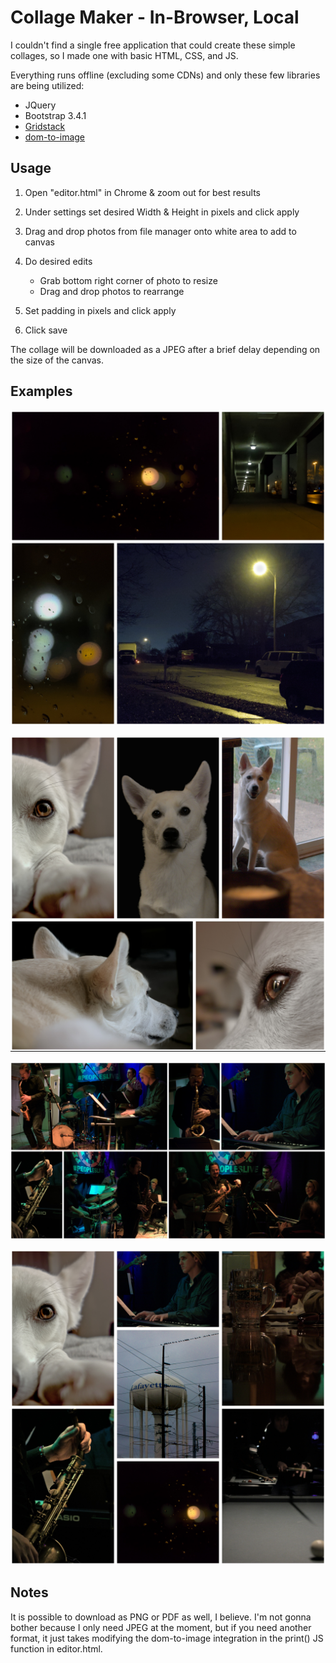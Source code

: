 # Collage Maker - In-Browser, Local

I couldn't find a single free application that could create these simple collages, so I made one with basic HTML, CSS, and JS.

Everything runs offline (excluding some CDNs) and only these few libraries are being utilized:

- JQuery
- Bootstrap 3.4.1
- [Gridstack](https://github.com/gridstack/gridstack.js/)
- [dom-to-image](https://github.com/tsayen/dom-to-image)


## Usage

1. Open "editor.html" in Chrome & zoom out for best results

2. Under settings set desired Width & Height in pixels and click apply

3. Drag and drop photos from file manager onto white area to add to canvas

4. Do desired edits
    - Grab bottom right corner of photo to resize
    - Drag and drop photos to rearrange

5. Set padding in pixels and click apply

6. Click save

The collage will be downloaded as a JPEG after a brief delay depending on the size of the canvas.


## Examples
![Alt text](<collage_export (1).jpeg>)

![Alt text](<collage_export (2).jpeg>)

![Alt text](collage_export.jpeg)

![Alt text](<my-image-name (5).jpeg>)

## Notes
It is possible to download as PNG or PDF as well, I believe. I'm not gonna bother because I only need JPEG at the moment, but if you need another format, it just takes modifying the dom-to-image integration in the print() JS function in editor.html.
